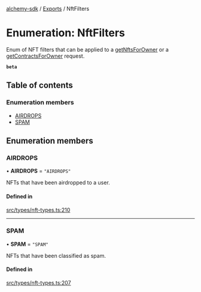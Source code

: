 [alchemy-sdk](../README.md) / [Exports](../modules.md) / NftFilters

# Enumeration: NftFilters

Enum of NFT filters that can be applied to a [getNftsForOwner](../classes/NftNamespace.md#getnftsforowner) or a
[getContractsForOwner](../classes/NftNamespace.md#getcontractsforowner) request.

**`beta`**

## Table of contents

### Enumeration members

- [AIRDROPS](NftFilters.md#airdrops)
- [SPAM](NftFilters.md#spam)

## Enumeration members

### AIRDROPS

• **AIRDROPS** = `"AIRDROPS"`

NFTs that have been airdropped to a user.

#### Defined in

[src/types/nft-types.ts:210](https://github.com/alchemyplatform/alchemy-sdk-js/blob/277f926/src/types/nft-types.ts#L210)

___

### SPAM

• **SPAM** = `"SPAM"`

NFTs that have been classified as spam.

#### Defined in

[src/types/nft-types.ts:207](https://github.com/alchemyplatform/alchemy-sdk-js/blob/277f926/src/types/nft-types.ts#L207)
